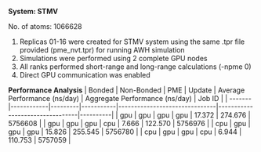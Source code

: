 **System: STMV**

No. of atoms: 1066628

1. Replicas 01-16 were created for STMV system using the same .tpr file provided (pme_nvt.tpr) for running AWH simulation
2. Simulations were performed using 2 complete GPU nodes
3. All ranks performed short-range and long-range calculations (-npme 0)
4. Direct GPU communication was enabled

**Performance Analysis**
| Bonded | Non-Bonded |   PME   |   Update  |  Average Performance (ns/day) | Aggregate Performance (ns/day)  |   Job ID |
| -------|------------|---------|-----------|-------------------------------|---------------------------------|----------|
|  gpu   |    gpu     |   gpu   |    gpu    |            17.372             |         274.676                 |  5756608 |
|  gpu   |    gpu     |   gpu   |    cpu    |             7.666             |         122.570                 |  5756976 |
|  cpu   |    gpu     |   gpu   |    gpu    |            15.826             |         255.545                 |  5756780 |
|  cpu   |    gpu     |   gpu   |    cpu    |             6.944             |         110.753                 |  5757059 |

